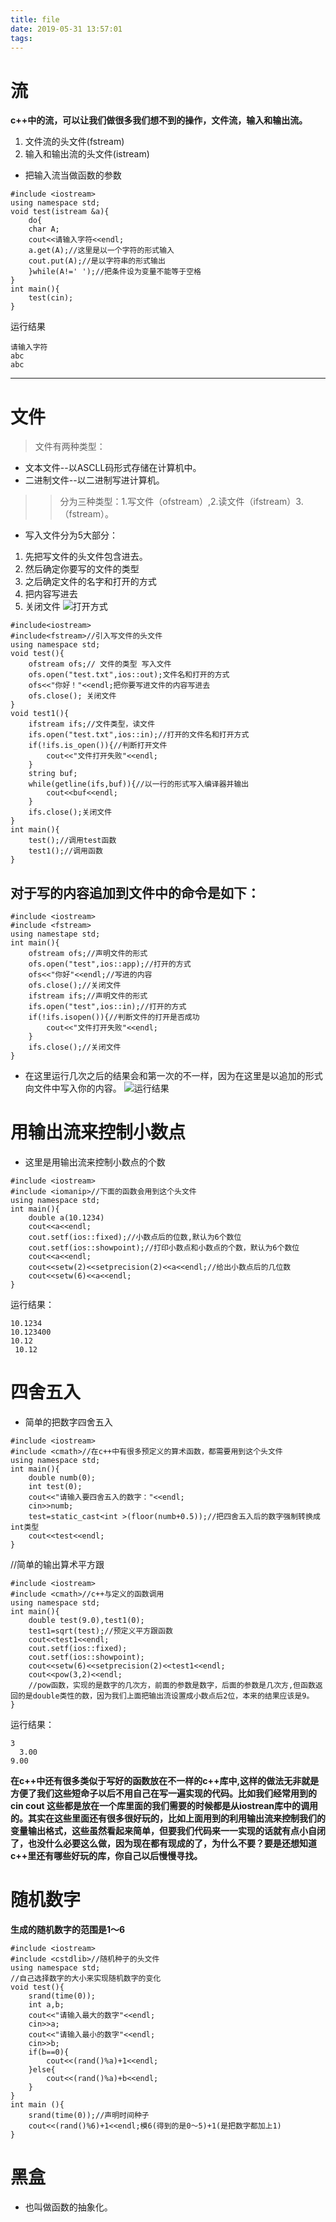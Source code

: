 ```yaml
---
title: file
date: 2019-05-31 13:57:01
tags:
---
```

# 流
**c++中的流，可以让我们做很多我们想不到的操作，文件流，输入和输出流。**
1. 文件流的头文件(fstream)
2. 输入和输出流的头文件(istream)
* 把输入流当做函数的参数
```
#include <iostream>
using namespace std;
void test(istream &a){
    do{
    char A;
    cout<<请输入字符<<endl;
    a.get(A);//这里是以一个字符的形式输入
    cout.put(A);//是以字符串的形式输出
    }while(A!=' ');//把条件设为变量不能等于空格
}
int main(){
    test(cin);
}
```
运行结果
```
请输入字符
abc
abc
```
----
# 文件
> 文件有两种类型：
* 文本文件--以ASCLL码形式存储在计算机中。
* 二进制文件--以二进制写进计算机。
>> 分为三种类型：1.写文件（ofstream）,2.读文件（ifstream）3.（fstream）。
* 写入文件分为5大部分：
1. 先把写文件的头文件包含进去。
2. 然后确定你要写的文件的类型
3. 之后确定文件的名字和打开的方式
4. 把内容写进去
5. 关闭文件
![打开方式](file/file.png)
```
#include<iostream>
#include<fstream>//引入写文件的头文件
using namespace std;
void test(){
    ofstream ofs;// 文件的类型 写入文件
    ofs.open("test.txt",ios::out);文件名和打开的方式
    ofs<<"你好！"<<endl;把你要写进文件的内容写进去
    ofs.close(); 关闭文件
}
void test1(){
    ifstream ifs;//文件类型，读文件
    ifs.open("test.txt",ios::in);//打开的文件名和打开方式
    if(!ifs.is_open()){//判断打开文件
        cout<<"文件打开失败"<<endl;
    }
    string buf;
    while(getline(ifs,buf)){//以一行的形式写入编译器并输出
        cout<<buf<<endl;
    }
    ifs.close();关闭文件
}
int main(){
    test();//调用test函数
    test1();//调用函数
}
```
## 对于写的内容追加到文件中的命令是如下：
```
#include <iostream>
#include <fstream>
using namestape std;
int main(){
    ofstream ofs;//声明文件的形式
    ofs.open("test",ios::app);//打开的方式
    ofs<<"你好"<<endl;//写进的内容
    ofs.close();//关闭文件
    ifstream ifs;//声明文件的形式
    ifs.open("test",ios::in);//打开的方式
    if(!ifs.isopen()){//判断文件的打开是否成功
        cout<<"文件打开失败"<<endl;
    }
    ifs.close();//关闭文件
}
```
* 在这里运行几次之后的结果会和第一次的不一样，因为在这里是以追加的形式向文件中写入你的内容。
![运行结果](file/file1.png)
# 用输出流来控制小数点
* 这里是用输出流来控制小数点的个数
```
#include <iostream>
#include <iomanip>//下面的函数会用到这个头文件
using namespace std;
int main(){
    double a(10.1234)
    cout<<a<<endl;
    cout.setf(ios::fixed);//小数点后的位数,默认为6个数位
    cout.setf(ios::showpoint);//打印小数点和小数点的个数，默认为6个数位
    cout<<a<<endl;
    cout<<setw(2)<<setprecision(2)<<a<<endl;//给出小数点后的几位数
    cout<<setw(6)<<a<<endl;
}
```
运行结果：
```
10.1234
10.123400
10.12
 10.12
```
# 四舍五入
* 简单的把数字四舍五入
```
#include <iostream>
#include <cmath>//在c++中有很多预定义的算术函数，都需要用到这个头文件
using namespace std;
int main(){
    double numb(0);
    int test(0);
    cout<<"请输入要四舍五入的数字："<<endl;
    cin>>numb;
    test=static_cast<int >(floor(numb+0.5));//把四舍五入后的数字强制转换成int类型
    cout<<test<<endl;
}
```
//简单的输出算术平方跟
```
#include <iostream>
#include <cmath>//c++与定义的函数调用
using namespace std;
int main(){
    double test(9.0),test1(0);
    test1=sqrt(test);//预定义平方跟函数
    cout<<test1<<endl;
    cout.setf(ios::fixed);
    cout.setf(ios::showpoint);
    cout<<setw(6)<<setprecision(2)<<test1<<endl;
    cout<<pow(3,2)<<endl;
    //pow函数，实现的是数字的几次方，前面的参数是数字，后面的参数是几次方,但函数返回的是double类性的数，因为我们上面把输出流设置成小数点后2位，本来的结果应该是9。
}
```
运行结果：
```
3
  3.00
9.00
```
**在c++中还有很多类似于写好的函数放在不一样的c++库中,这样的做法无非就是方便了我们这些短命子以后不用自己在写一遍实现的代码。比如我们经常用到的cin cout 这些都是放在一个库里面的我们需要的时候都是从iostrean库中的调用的。其实在这些里面还有很多很好玩的，比如上面用到的利用输出流来控制我们的变量输出格式，这些虽然看起来简单，但要我们代码来一一实现的话就有点小自闭了，也没什么必要这么做，因为现在都有现成的了，为什么不要？要是还想知道c++里还有哪些好玩的库，你自己以后慢慢寻找。** 
# 随机数字
**生成的随机数字的范围是1～6**
```
#include <iostream>
#include <cstdlib>//随机种子的头文件
using namespace std;
//自己选择数字的大小来实现随机数字的变化
void test(){
    srand(time(0));
    int a,b;
    cout<<"请输入最大的数字"<<endl;
    cin>>a;
    cout<<"请输入最小的数字"<<endl;
    cin>>b;
    if(b==0){
        cout<<(rand()%a)+1<<endl;
    }else{
        cout<<(rand()%a)+b<<endl;
    }
}
int main (){
    srand(time(0));//声明时间种子
    cout<<(rand()%6)+1<<endl;模6(得到的是0～5)+1(是把数字都加上1)
}
```
# 黑盒
* 也叫做函数的抽象化。